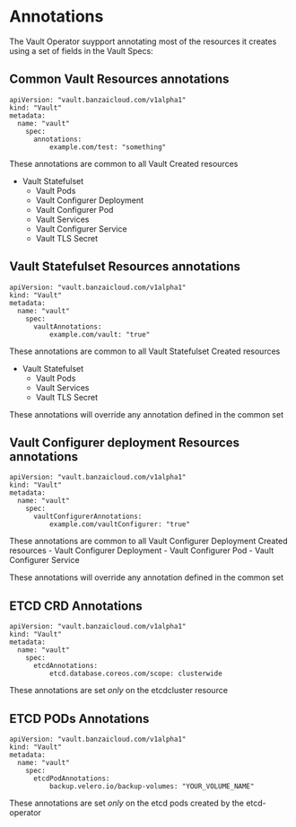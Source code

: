 # Annotations

The Vault Operator suypport annotating most of the resources it creates using a set of fields in the Vault Specs:

## Common Vault Resources annotations
```
apiVersion: "vault.banzaicloud.com/v1alpha1"
kind: "Vault"
metadata:
  name: "vault"
	spec:
	  annotations:
		  example.com/test: "something"
```

These annotations are common to all Vault Created resources
  - Vault Statefulset
	- Vault Pods
	- Vault Configurer Deployment
	- Vault Configurer Pod
	- Vault Services
	- Vault Configurer Service
	- Vault TLS Secret


## Vault Statefulset Resources annotations
```
apiVersion: "vault.banzaicloud.com/v1alpha1"
kind: "Vault"
metadata:
  name: "vault"
	spec:
	  vaultAnnotations:
		  example.com/vault: "true"
```

These annotations are common to all Vault Statefulset Created resources
  - Vault Statefulset
	- Vault Pods
	- Vault Services
	- Vault TLS Secret

These annotations will override any annotation defined in the common set

## Vault Configurer deployment Resources annotations
```
apiVersion: "vault.banzaicloud.com/v1alpha1"
kind: "Vault"
metadata:
  name: "vault"
	spec:
	  vaultConfigurerAnnotations:
		  example.com/vaultConfigurer: "true"
```

These annotations are common to all Vault Configurer Deployment Created resources
	- Vault Configurer Deployment
	- Vault Configurer Pod
	- Vault Configurer Service

These annotations will override any annotation defined in the common set

## ETCD CRD Annotations
```
apiVersion: "vault.banzaicloud.com/v1alpha1"
kind: "Vault"
metadata:
  name: "vault"
	spec:
	  etcdAnnotations:
		  etcd.database.coreos.com/scope: clusterwide
```

These annotations are set *only* on the etcdcluster resource

## ETCD PODs Annotations
```
apiVersion: "vault.banzaicloud.com/v1alpha1"
kind: "Vault"
metadata:
  name: "vault"
	spec:
	  etcdPodAnnotations:
		  backup.velero.io/backup-volumes: "YOUR_VOLUME_NAME"
```

These annotations are set *only* on the etcd pods created by the etcd-operator

